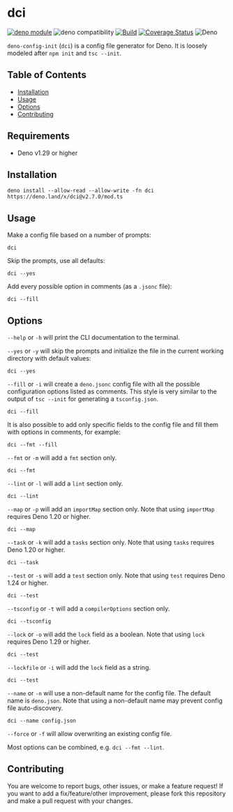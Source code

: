 # dci

[![deno module](https://shield.deno.dev/x/dci)](https://deno.land/x/dci)
![deno compatibility](https://shield.deno.dev/deno/^1.29)
[![Build](https://github.com/GJZwiers/dci/actions/workflows/build.yaml/badge.svg)](https://github.com/GJZwiers/dci/actions/workflows/build.yaml)
[![Coverage Status](https://coveralls.io/repos/github/GJZwiers/dci/badge.svg?branch=main)](https://coveralls.io/github/GJZwiers/dci?branch=main)
![Deno](https://img.shields.io/static/v1?label=&message=config&color=lightblue&logo=data%3Aimage%2Fpng%3Bbase64%2CiVBORw0KGgoAAAANSUhEUgAAADIAAAAyCAMAAAAp4XiDAAAB41BMVEUAAAAAAAABAQECAgIDAwMEBAQFBQUGBgYHBwcICAgJCQkKCgoLCwsMDAwNDQ0ODg4PDw8QEBARERESEhITExMUFBQVFRUWFhYXFxcYGBgZGRkaGhobGxscHBwdHR0eHh4fHx8gICAhISEiIiIjIyMkJCQlJSUmJiYnJycpKSkqKiorKyssLCwuLi4wMDAxMTEyMjIzMzM0NDQ1NTU2NjY3Nzc4ODg5OTk6Ojo7Ozs8PDw9PT0%2BPj4%2FPz9AQEBBQUFCQkJDQ0NERERFRUVGRkZHR0dISEhJSUlKSkpLS0tMTExNTU1OTk5QUFBRUVFSUlJTU1NUVFRVVVVWVlZXV1dYWFhZWVlaWlpbW1tcXFxdXV1eXl5fX19gYGBhYWFiYmJkZGRlZWVmZmZnZ2doaGhqampra2tsbGxtbW1wcHBxcXF0dHR1dXV2dnZ3d3d4eHh5eXl6enp7e3t8fHx%2Bfn5%2Ff3%2BAgICBgYGCgoKDg4OEhISFhYWGhoaHh4eIiIiJiYmKioqLi4uMjIyNjY2Ojo6Pj4%2BQkJCRkZGSkpKTk5OUlJSVlZWWlpaXl5eYmJiZmZmampqbm5ucnJydnZ2enp6fn5%2BgoKChoaGioqKjo6OkpKSlpaWmpqaoqKipqamqqqqrq6u6nz8EAAAAAXRSTlMAQObYZgAAAu1JREFUeNqt0wOXJMkewNH%2FHbttjW3btm3btm175pu%2Bt7uVp7I7u9b7O0rdVETEf9OFCe2BTtOvxV9ok0y7%2FgSMAoxeD9eSnT8AqwCM2QMBsPL3BIqmAIMOQXQAUBBcBldgsqazEF2NB7jTWiwBHkCovQtRLKBjP2zLitWAe%2FBN9WuTxvtcIaDshp6sbSlOAtyH9zqG9Ye8rBZQdN2prpl3%2B0kb4KFRy7wgzDnuYb0B3NTlpn3laE7odxH4ZORhnwkTL3g4FG5od9Kuai3MWLp91Bc%2B6n3ZBMKQmzq3t4qbsK0WZuYJvYSA59qchlCyBb4nZGsdiKR6fggf4HgFEIA3CdlSD4YlBCGcbsS6yS3JZ27B5gYgJzbgq9fWTkVV5inl3IaNjcC65CH7fcCo7Qp2m33WJ0RCrnuNHpcAC%2B58j3i6AeAmn6xtMi1P9nLU0VK8hT6R1h485Z3VPQU4ExENTOk%2FbTI%2BMDRatAM68M7Knr6C4RGBTvO778EK9flnJB0C3lv2G%2BmIHLHGVe35EJURzzQ3M8AXi3v6TKRkvRM%2BSVbEhWgeWGJRLz%2F4mJKe9qgXhfoILOptKu9SwlIWRsGAUTXwJiU1FrOtMDkg7VVKlltJrygcAO2ep6SpYTWu%2Fxnp8CRHSmFWzyENPU2IfMfaa026PaBfRKyH6QbainYbLz5%2BdGQ8SvJ6DIDSmxxM7mIKFqAzQKRtBVBxjUiI8YDtQ7EBx1JyFUDNhYTMxCjTwfBpWIwZKfkB2KHnJslx9DQDgHmojzTAbZ2IXB1gCgBzIdLoCFdQEbm%2BwmSAdoZ3y5J5cI70aBmaqgG7tWufJQvhPE2RD2YBlrcjSxZBHZF2Br2xChP6ZUmJBcCDaNZsYDtqBmbJQAvBumhRf7ANZMl486FfZGqE3QXJPHMxOFo1A0vsrGlNdihSeM2egjHjWpNxuBaFK0NboEv%2B4FKUxe%2F2GkBtbn8p%2BBZ%2F2GCZRsSf92ZhB4COiz%2FFf9H%2FAb6oexxnpBFzAAAAAElFTkSuQmCC)

`deno-config-init` (`dci`) is a config file generator for Deno. It is loosely
modeled after `npm init` and `tsc --init`.

## Table of Contents

- [Installation](#installation)
- [Usage](#usage)
- [Options](#options)
- [Contributing](#contributing)

## Requirements

- Deno v1.29 or higher

## Installation

```
deno install --allow-read --allow-write -fn dci https://deno.land/x/dci@v2.7.0/mod.ts
```

## Usage

Make a config file based on a number of prompts:

```
dci
```

Skip the prompts, use all defaults:

```
dci --yes
```

Add every possible option in comments (as a `.jsonc` file):

```
dci --fill
```

## Options

`--help` or `-h` will print the CLI documentation to the terminal.

`--yes` or `-y` will skip the prompts and initialize the file in the current
working directory with default values:

```
dci --yes
```

`--fill` or `-i` will create a `deno.jsonc` config file with all the possible
configuration options listed as comments. This style is very similar to the
output of `tsc --init` for generating a `tsconfig.json`.

```
dci --fill
```

It is also possible to add only specific fields to the config file and fill them
with options in comments, for example:

```
dci --fmt --fill
```

`--fmt` or `-m` will add a `fmt` section only.

```
dci --fmt
```

`--lint` or `-l` will add a `lint` section only.

```
dci --lint
```

`--map` or `-p` will add an `importMap` section only. Note that using
`importMap` requires Deno 1.20 or higher.

```
dci --map
```

`--task` or `-k` will add a `tasks` section only. Note that using `tasks`
requires Deno 1.20 or higher.

```
dci --task
```

`--test` or `-s` will add a `test` section only. Note that using `test` requires
Deno 1.24 or higher.

```
dci --test
```

`--tsconfig` or `-t` will add a `compilerOptions` section only.

```
dci --tsconfig
```

`--lock` or `-o` will add the `lock` field as a boolean. Note that using `lock` requires
Deno 1.29 or higher.

```
dci --test
```

`--lockfile` or `-i` will add the `lock` field as a string.

```
dci --test
```

`--name` or `-n` will use a non-default name for the config file. The default
name is `deno.json`. Note that using a non-default name may prevent config file
auto-discovery.

```
dci --name config.json
```

`--force` or `-f` will allow overwriting an existing config file.

Most options can be combined, e.g. `dci --fmt --lint`.

## Contributing

You are welcome to report bugs, other issues, or make a feature request! If you
want to add a fix/feature/other improvement, please fork this repository and
make a pull request with your changes.
